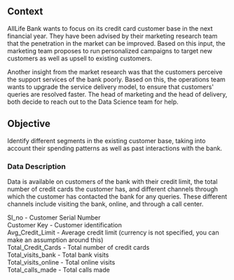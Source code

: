 ## Context

AllLife Bank wants to focus on its credit card customer base in the next financial year. They have been advised by their marketing research team that the penetration in the market can be improved. Based on this input, the marketing team proposes to run personalized campaigns to target new customers as well as upsell to existing customers.

Another insight from the market research was that the customers perceive the support services of the bank poorly. Based on this, the operations team wants to upgrade the service delivery model, to ensure that customers' queries are resolved faster. The head of marketing and the head of delivery, both decide to reach out to the Data Science team for help.

## Objective

Identify different segments in the existing customer base, taking into account their spending patterns as well as past interactions with the bank.

### Data Description

Data is available on customers of the bank with their credit limit, the total number of credit cards the customer has, and different channels through which the customer has contacted the bank for any queries. These different channels include visiting the bank, online, and through a call center.

Sl_no - Customer Serial Number<br>
Customer Key - Customer identification<br>
Avg_Credit_Limit - Average credit limit (currency is not specified, you can make an assumption around this)<br>
Total_Credit_Cards - Total number of credit cards<br>
Total_visits_bank - Total bank visits<br>
Total_visits_online - Total online visits<br>
Total_calls_made - Total calls made<br>